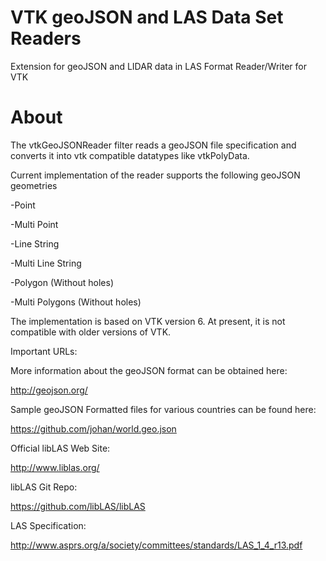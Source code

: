 VTK geoJSON and LAS Data Set Readers
====================================

Extension for geoJSON and LIDAR data in LAS Format Reader/Writer for VTK

About
=====
The vtkGeoJSONReader filter reads a geoJSON file specification and converts it into vtk compatible datatypes like vtkPolyData.

Current implementation of the reader supports the following geoJSON geometries

-Point

-Multi Point

-Line String

-Multi Line String

-Polygon (Without holes)

-Multi Polygons (Without holes)



The implementation is based on VTK version 6. At present, it is not compatible with older versions of VTK.

Important URLs:


More information about the geoJSON format can be obtained here:

http://geojson.org/


Sample geoJSON Formatted files for various countries can be found here:

https://github.com/johan/world.geo.json


Official libLAS Web Site:

http://www.liblas.org/


libLAS Git Repo:

https://github.com/libLAS/libLAS


LAS Specification:

http://www.asprs.org/a/society/committees/standards/LAS_1_4_r13.pdf
